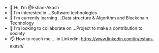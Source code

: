 - 👋 Hi, I’m @Eshan-Akash
- 👀 I’m interested in ...Software technologies
- 🌱 I’m currently learning ...Data structure & Algorithm and Blockchain Technology
- 💞️ I’m looking to collaborate on ...Project to make a contribution to society 
- 📫 How to reach me ... in Linkedin: https://www.linkedin.com/in/eshan-akash/ 

<!---
Eshan-Akash/Eshan-Akash is a ✨ special ✨ repository because its `README.md` (this file) appears on your GitHub profile.
You can click the Preview link to take a look at your changes.
--->
